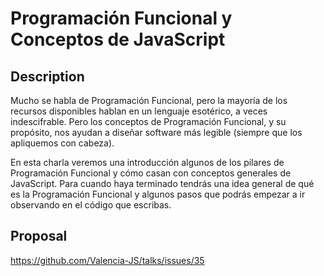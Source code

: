 # Programación Funcional y Conceptos de JavaScript

## Description

Mucho se habla de Programación Funcional, pero la mayoría de los recursos disponibles hablan en un lenguaje esotérico, a veces indescifrable. Pero los conceptos de Programación Funcional, y su propósito, nos ayudan a diseñar software más legible (siempre que los apliquemos con cabeza).

En esta charla veremos una introducción algunos de los pilares de Programación Funcional y cómo casan con conceptos generales de JavaScript. Para cuando haya terminado tendrás una idea general de qué es la Programación Funcional y algunos pasos que podrás empezar a ir observando en el código que escribas.

## Proposal

https://github.com/Valencia-JS/talks/issues/35

